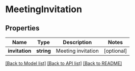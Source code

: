 # MeetingInvitation

## Properties
Name | Type | Description | Notes
------------ | ------------- | ------------- | -------------
**invitation** | **string** | Meeting invitation | [optional] 

[[Back to Model list]](../README.md#documentation-for-models) [[Back to API list]](../README.md#documentation-for-api-endpoints) [[Back to README]](../README.md)


